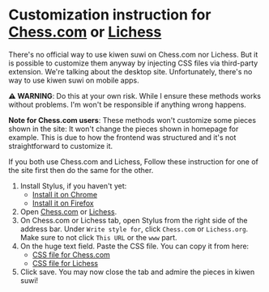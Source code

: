 # Customization instruction for [Chess.com] or [Lichess]

There's no official way to use kiwen suwi on Chess.com nor Lichess. But it is possible to customize them anyway by injecting CSS files via third-party extension. We're talking about the desktop site. Unfortunately, there's no way to use kiwen suwi on mobile apps.

**⚠ WARNING**: Do this at your own risk. While I ensure these methods works without problems. I'm won't be responsible if anything wrong happens.

**Note for Chess.com users**: These methods won't customize some pieces shown in the site: It won't change the pieces shown in homepage for example. This is due to how the frontend was structured and it's not straightforward to customize it.

If you both use Chess.com and Lichess, Follow these instruction for one of the site first then do the same for the other.

1. Install Stylus, if you haven't yet:
   - [Install it on Chrome](https://chrome.google.com/webstore/detail/stylus/clngdbkpkpeebahjckkjfobafhncgmne)
   - [Install it on Firefox](https://addons.mozilla.org/firefox/addon/styl-us/)
2. Open [Chess.com] or [Lichess].
3. On Chess.com or Lichess tab, open Stylus from the right side of the address bar. Under `Write style for`, click `Chess.com` or `Lichess.org`. Make sure to not click `This URL` or the `www` part.
4. On the huge text field. Paste the CSS file. You can copy it from here:
   - [CSS file for Chess.com](https://raw.githubusercontent.com/neverRare/kiwen-suwi/master/chess-com.css)
   - [CSS file for Lichess](https://raw.githubusercontent.com/neverRare/kiwen-suwi/master/lichess.css)
5. Click save. You may now close the tab and admire the pieces in kiwen suwi!

[Chess.com]: https://www.chess.com/
[Lichess]: https://lichess.org/
